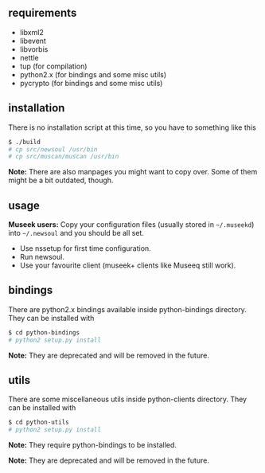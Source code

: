 ## requirements

* libxml2
* libevent
* libvorbis
* nettle
* tup (for compilation)
* python2.x (for bindings and some misc utils)
* pycrypto (for bindings and some misc utils)

## installation

There is no installation script at this time, so you have to something like this
```sh
$ ./build
# cp src/newsoul /usr/bin
# cp src/muscan/muscan /usr/bin
```
**Note:** There are also manpages you might want to copy over. Some of them might be a bit outdated, though.

## usage

**Museek users:** Copy your configuration files (usually stored in `~/.museekd`) into `~/.newsoul` and you should be all set.

* Use nssetup for first time configuration.
* Run newsoul.
* Use your favourite client (museek+ clients like Museeq still work).

## bindings

There are python2.x bindings available inside python-bindings directory. They can be installed with
```sh
$ cd python-bindings
# python2 setup.py install
```
**Note:** They are deprecated and will be removed in the future.

## utils

There are some miscellaneous utils inside python-clients directory. They can be installed with
```sh
$ cd python-utils
# python2 setup.py install
```
**Note:** They require python-bindings to be installed.

**Note:** They are deprecated and will be removed in the future.
